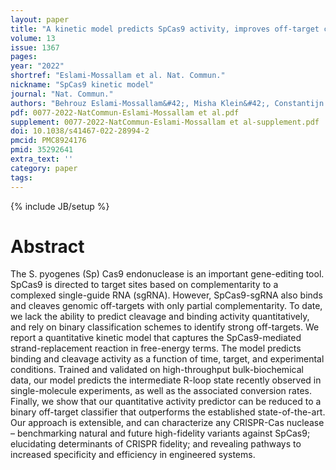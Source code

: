```yaml
---
layout: paper
title: "A kinetic model predicts SpCas9 activity, improves off-target classification, and reveals the physical basis of targeting fidelity"
volume: 13 
issue: 1367
pages:
year: "2022"
shortref: "Eslami-Mossallam et al. Nat. Commun."
nickname: "SpCas9 kinetic model"
journal: "Nat. Commun."
authors: "Behrouz Eslami-Mossallam&#42;, Misha Klein&#42;, Constantijn V. D. Smagt&#42;, Koen V. D. Sanden&#42;, Stephen K. Jones Jr., John A. Hawkins, Ilya J. Finkelstein, and Martin Depken (&#42; co-first authors) "
pdf: 0077-2022-NatCommun-Eslami-Mossallam et al.pdf
supplement: 0077-2022-NatCommun-Eslami-Mossallam et al-supplement.pdf
doi: 10.1038/s41467-022-28994-2
pmcid: PMC8924176
pmid: 35292641
extra_text: ''
category: paper
tags:
---
```

{% include JB/setup %}

# Abstract
The S. pyogenes (Sp) Cas9 endonuclease is an important gene-editing tool. SpCas9 is directed to target sites based on complementarity to a complexed single-guide RNA (sgRNA). However, SpCas9-sgRNA also binds and cleaves genomic off-targets with only partial complementarity. To date, we lack the ability to predict cleavage and binding activity quantitatively, and rely on binary classification schemes to identify strong off-targets. We report a quantitative kinetic model that captures the SpCas9-mediated strand-replacement reaction in free-energy terms. The model predicts binding and cleavage activity as a function of time, target, and experimental conditions. Trained and validated on high-throughput bulk-biochemical data, our model predicts the intermediate R-loop state recently observed in single-molecule experiments, as well as the associated conversion rates. Finally, we show that our quantitative activity predictor can be reduced to a binary off-target classifier that outperforms the established state-of-the-art. Our approach is extensible, and can characterize any CRISPR-Cas nuclease – benchmarking natural and future high-fidelity variants against SpCas9; elucidating determinants of CRISPR fidelity; and revealing pathways to increased specificity and efficiency in engineered systems.
